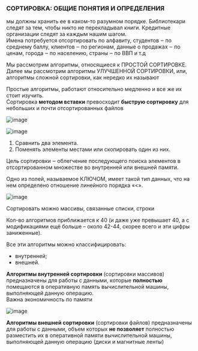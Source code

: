 ### СОРТИРОВКА: ОБЩИЕ ПОНЯТИЯ И ОПРЕДЕЛЕНИЯ
мы должны хранить ее в каком-то разумном порядке. Библиотекари следят за тем, чтобы никто не перекладывал книги. Кредитные организации следят за каждым нашим шагом.
<br>
Имена потребуется отсортировать по алфавиту, студентов ‒ по среднему баллу, клиентов ‒ по регионам, данные о продажах ‒ по ценам, города ‒ по населению, страны ‒ по ВВП и т.д

Мы рассмотрим алгоритмы, относящиеся к ПРОСТОЙ СОРТИРОВКЕ.
<br>
Далее мы рассмотрим алгоритмы УЛУЧШЕННОЙ СОРТИРОВКИ, или, алгоритмы сложной сортировки, как нередко их называют

Простые алгоритмы, работают относительно медленно и все же их стоит изучить.
<br>
Сортировка **методом вставки** превосходит **быструю сортировку** для небольших и почти отсортированных файлов

![image](https://github.com/mireashik/aood_3sem/assets/49165758/ace4dc1c-eacd-4f63-8933-32bf5c798704)

![image](https://github.com/mireashik/aood_3sem/assets/49165758/18b68d01-5eec-49ab-acc9-39a0581a79bf)

1. Сравнить два элемента.
2. Поменять элементы местами или скопировать один из них.

Цель сортировки ‒ облегчение последующего поиска элементов в отсортированном множестве во внутренней или внешней памяти. 

Одно из полей, называемое КЛЮЧОМ, имеет такой тип данных, что на нем определено отношение линейного порядка «<».

![image](https://github.com/mireashik/aood_3sem/assets/49165758/67e2c8e5-a63c-4f76-ac51-be0e0f044255)

Сортировать можно массивы, связанные списки, строки

Кол-во алгоритмов приближается к 40 (и даже уже превышает 40, а с модификациями ещё больше – около 42-44, скорее всего и эти цифры заниженные).

Все эти алгоритмы можно классифицировать:
- внутренней;
- внешней.

**Алгоритмы внутренней сортировки** (сортировки массивов) предназначены для  работы с данными, которые **полностью** помещаются в оперативную память  вычислительной машины, выполняющей данную операцию. 
<br>
Важна экономичность по памяти

![image](https://github.com/mireashik/aood_3sem/assets/49165758/32df0c33-d708-4fc7-9395-4d606e4bb952)

**Алгоритмы внешней сортировки** (сортировки файлов) предназначены для работы с данными, объем которых **не позволяет** полностью разместить их в оперативной памяти вычислительной машины, выполняющей данную операцию (диски и магнитные ленты)

